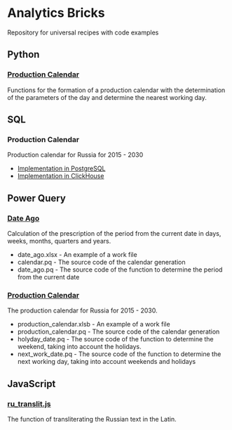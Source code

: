 # Analytics Bricks
Repository for universal recipes with code examples

## Python

### [Production Сalendar](https://github.com/mgarkunov/analytics_bricks/tree/main/python)
Functions for the formation of a production calendar with the determination of the parameters of the day and determine the nearest working day.

## SQL

### Production Calendar
Production calendar for Russia for 2015 - 2030
 - [Implementation in PostgreSQL](https://github.com/mgarkunov/analytics_bricks/blob/main/sql/postgresql/production_calendar.sql)
 - [Implementation in ClickHouse](https://github.com/mgarkunov/analytics_bricks/blob/main/sql/clickhouse/production_calendar.sql)

## Power Query

### [Date Ago](https://github.com/mgarkunov/analytics_bricks/tree/main/power_query/date_ago)
Calculation of the prescription of the period from the current date in days, weeks, months, quarters and years. 
 - date_ago.xlsx - An example of a work file
 - calendar.pq - The source code of the calendar generation
 - date_ago.pq - The source code of the function to determine the period from the current date

### [Production Calendar](https://github.com/mgarkunov/analytics_bricks/tree/main/power_query/production_calendar)
The production calendar for Russia for 2015 - 2030.

 - production_calendar.xlsb - An example of a work file
 - production_calendar.pq - The source code of the calendar generation
 - holyday_date.pq - The source code of the function to determine the weekend, taking into account the holidays.
 - next_work_date.pq - The source code of the function to determine the next working day, taking into account weekends and holidays

## JavaScript

### [ru_translit.js](https://github.com/mgarkunov/analytics_bricks/tree/main/javascript)
The function of transliterating the Russian text in the Latin.
